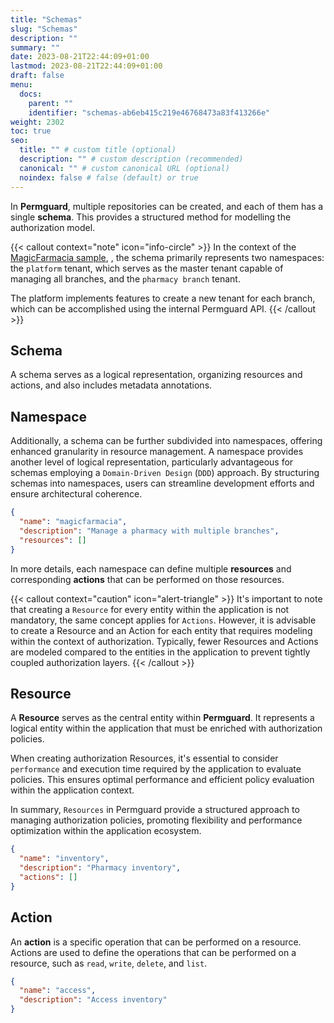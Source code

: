 ```yaml
---
title: "Schemas"
slug: "Schemas"
description: ""
summary: ""
date: 2023-08-21T22:44:09+01:00
lastmod: 2023-08-21T22:44:09+01:00
draft: false
menu:
  docs:
    parent: ""
    identifier: "schemas-ab6eb415c219e46768473a83f413266e"
weight: 2302
toc: true
seo:
  title: "" # custom title (optional)
  description: "" # custom description (recommended)
  canonical: "" # custom canonical URL (optional)
  noindex: false # false (default) or true
---
```


In **Permguard**, multiple repositories can be created, and each of them has a single **schema**. This provides a structured method for modelling the authorization model.

{{< callout context="note" icon="info-circle" >}}
In the context of the [MagicFarmacia sample](/docs/0.1/getting-started/adoption-through-example#integration-use-case-pharmacy-branch-management), , the schema primarily represents two namespaces: the `platform` tenant, which serves as the master tenant capable of managing all branches, and the `pharmacy branch` tenant.

The platform implements features to create a new tenant for each branch, which can be accomplished using the internal Permguard API.
{{< /callout >}}

## Schema

A schema serves as a logical representation, organizing resources and actions, and also includes metadata annotations.

## Namespace

Additionally, a schema can be further subdivided into namespaces, offering enhanced granularity in resource management. A namespace provides another level of logical representation, particularly advantageous for schemas employing a `Domain-Driven Design` (`DDD`) approach. By structuring schemas into namespaces, users can streamline development efforts and ensure architectural coherence.

```json
{
  "name": "magicfarmacia",
  "description": "Manage a pharmacy with multiple branches",
  "resources": []
}
```

In more details, each namespace can define multiple **resources** and corresponding **actions** that can be performed on those resources.

{{< callout context="caution" icon="alert-triangle" >}}
It's important to note that creating a `Resource` for every entity within the application is not mandatory, the same concept applies for `Actions`.
However, it is advisable to create a Resource and an Action for each entity that requires modeling within the context of authorization.
Typically, fewer Resources and Actions are modeled compared to the entities in the application to prevent tightly coupled authorization layers.
{{< /callout >}}

## Resource

A **Resource** serves as the central entity within **Permguard**. It represents a logical entity within the application that must be enriched with authorization policies.

When creating authorization Resources, it's essential to consider `performance` and execution time required by the application to evaluate policies. This ensures optimal performance and efficient policy evaluation within the application context.

In summary, `Resources` in Permguard provide a structured approach to managing authorization policies, promoting flexibility and performance optimization within the application ecosystem.

```json
{
  "name": "inventory",
  "description": "Pharmacy inventory",
  "actions": []
}
```

## Action

An **action** is a specific operation that can be performed on a resource. Actions are used to define the operations that can be performed on a resource, such as `read`, `write`, `delete`, and `list`.

```json
{
  "name": "access",
  "description": "Access inventory"
}
```
